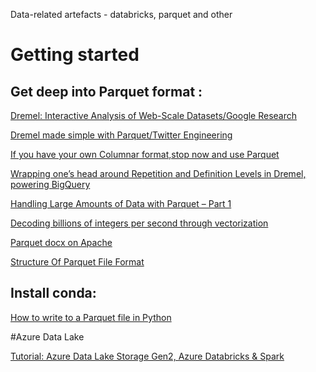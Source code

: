 Data-related artefacts - databricks, parquet and other

# Getting started
## Get deep into Parquet format :
[Dremel: Interactive Analysis of Web-Scale Datasets/Google Research](https://research.google/pubs/pub36632/)

[Dremel made simple with Parquet/Twitter Engineering](https://blog.twitter.com/engineering/en_us/a/2013/dremel-made-simple-with-parquet.html)

[If you have your own Columnar format,stop now and use Parquet](http://www.hpts.ws/papers/2015/lightning/Parquet-HPTS-Lightning-talk.pdf)

[Wrapping one’s head around Repetition and Definition Levels in Dremel, powering BigQuery](https://medium.com/@pallerlaakshay/wrapping-head-around-repetition-and-definition-levels-in-dremel-powering-bigquery-c1a33c9695da)

[Handling Large Amounts of Data with Parquet – Part 1](https://miuv.blog/2018/08/21/handling-large-amounts-of-data-with-parquet-part-1/)


[Decoding billions of integers per second through vectorization](https://arxiv.org/pdf/1209.2137v5.pdf)



[Parquet docx on Apache](https://parquet.apache.org/documentation/latest/)

[Structure Of Parquet File Format](https://luminousmen.com/post/big-data-file-formats)


## Install conda:
[How to write to a Parquet file in Python](https://easydata.engineering/how-to-write-parquet-file-in-python)


#Azure Data Lake 

[Tutorial: Azure Data Lake Storage Gen2, Azure Databricks & Spark](https://docs.microsoft.com/en-us/azure/storage/blobs/data-lake-storage-use-databricks-spark)

